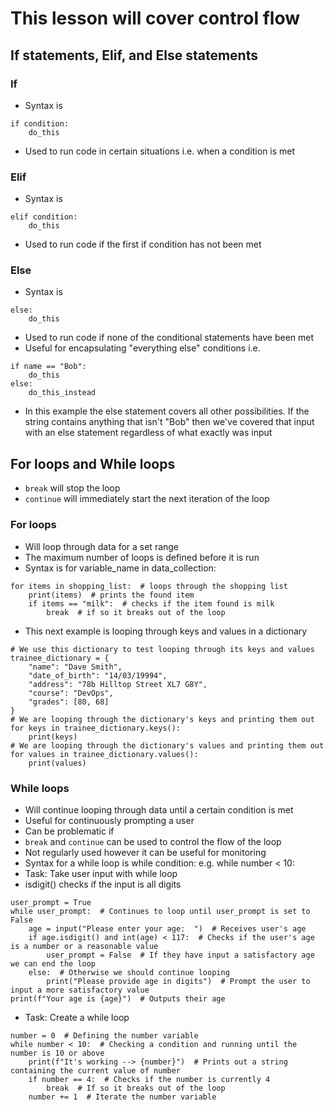# This lesson will cover control flow
## If statements, Elif, and Else statements
### If
- Syntax is
```
if condition:
    do_this
```
- Used to run code in certain situations i.e. when a condition is met
### Elif
- Syntax is 
```
elif condition:
    do_this
```
- Used to run code if the first if condition has not been met
### Else
- Syntax is
```
else:
    do_this
```
- Used to run code if none of the conditional statements have been met
- Useful for encapsulating "everything else" conditions i.e. 
```
if name == "Bob":
    do_this
else:
    do_this_instead
```
- In this example the else statement covers all other possibilities. If the string contains anything that isn't "Bob" 
then we've covered that input with an else statement regardless of what exactly was input
## For loops and While loops
- ```break``` will stop the loop
- ```continue``` will immediately start the next iteration of the loop
### For loops
- Will loop through data for a set range
- The maximum number of loops is defined before it is run
- Syntax is for variable_name in data_collection:
```
for items in shopping_list:  # loops through the shopping list
    print(items)  # prints the found item
    if items == "milk":  # checks if the item found is milk
        break  # if so it breaks out of the loop
```
- This next example is looping through keys and values in a dictionary
```
# We use this dictionary to test looping through its keys and values
trainee_dictionary = {
    "name": "Dave Smith",
    "date_of_birth": "14/03/19994",
    "address": "78b Hilltop Street XL7 G8Y",
    "course": "DevOps",
    "grades": [80, 68]
}
# We are looping through the dictionary's keys and printing them out
for keys in trainee_dictionary.keys():
    print(keys)
# We are looping through the dictionary's values and printing them out
for values in trainee_dictionary.values():
    print(values)
```
### While loops
- Will continue looping through data until a certain condition is met
- Useful for continuously prompting a user
- Can be problematic if 
- ```break``` and ```continue``` can be used to control the flow of the loop
- Not regularly used however it can be useful for monitoring
- Syntax for a while loop is while condition:   e.g. while number < 10:
- Task: Take user input with while loop
- isdigit() checks if the input is all digits
```
user_prompt = True
while user_prompt:  # Continues to loop until user_prompt is set to False
    age = input("Please enter your age:  ")  # Receives user's age
    if age.isdigit() and int(age) < 117:  # Checks if the user's age is a number or a reasonable value
        user_prompt = False  # If they have input a satisfactory age we can end the loop
    else:  # Otherwise we should continue looping
        print("Please provide age in digits")  # Prompt the user to input a more satisfactory value
print(f"Your age is {age}")  # Outputs their age 
```
- Task: Create a while loop
```
number = 0  # Defining the number variable
while number < 10:  # Checking a condition and running until the number is 10 or above
    print(f"It's working --> {number}")  # Prints out a string containing the current value of number
    if number == 4:  # Checks if the number is currently 4
        break  # If so it breaks out of the loop
    number += 1  # Iterate the number variable
```